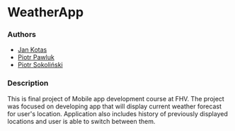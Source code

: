 # WeatherApp

### Authors
* [Jan Kotas](https://github.com/kotasjn)
* [Piotr Pawluk](https://github.com/vynaloze)
* [Piotr Sokoliński](https://github.com/PiotrSokolinski)

### Description
This is final project of Mobile app development course at FHV. The project was focused on developing app that will display current weather forecast for user's location. Application also includes history of previously displayed locations and user is able to switch between them.
